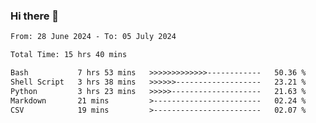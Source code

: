 ### Hi there 👋

<!--
**ututono/ututono** is a ✨ _special_ ✨ repository because its `README.md` (this file) appears on your GitHub profile.

Here are some ideas to get you started:

- 🔭 I’m currently working on ...
- 🌱 I’m currently learning ...
- 👯 I’m looking to collaborate on ...
- 🤔 I’m looking for help with ...
- 💬 Ask me about ...
- 📫 How to reach me: ...
- 😄 Pronouns: ...
- ⚡ Fun fact: ...
-->



<!--START_SECTION:waka-->

```txt
From: 28 June 2024 - To: 05 July 2024

Total Time: 15 hrs 40 mins

Bash           7 hrs 53 mins   >>>>>>>>>>>>>------------   50.36 %
Shell Script   3 hrs 38 mins   >>>>>>-------------------   23.21 %
Python         3 hrs 23 mins   >>>>>--------------------   21.63 %
Markdown       21 mins         >------------------------   02.24 %
CSV            19 mins         >------------------------   02.07 %
```

<!--END_SECTION:waka-->
